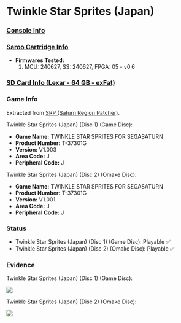 # Twinkle Star Sprites (Japan)

### [Console Info](../../../../../Info/Consoles/VA13/README.md)

### [Saroo Cartridge Info](../../../../../Info/Cartridges/RetroGameParadiseStore/1.32F/README.md)

- <b>Firmwares Tested:</b>
  1. MCU: 240627, SS: 240627, FPGA: 05 - v0.6

### [SD Card Info (Lexar - 64 GB - exFat)](../../../../../Info/SdCards/Lexar/64GB/exfat/README.md)

### Game Info

Extracted from [SRP (Saturn Region Patcher)](https://segaxtreme.net/resources/saturn-region-patcher.81/download).

Twinkle Star Sprites (Japan) (Disc 1) (Game Disc):

- <b>Game Name:</b> TWINKLE STAR SPRITES FOR SEGASATURN
- <b>Product Number:</b> T-37301G
- <b>Version:</b> V1.003
- <b>Area Code:</b> J
- <b>Peripheral Code:</b> J

Twinkle Star Sprites (Japan) (Disc 2) (Omake Disc):

- <b>Game Name:</b> TWINKLE STAR SPRITES FOR SEGASATURN
- <b>Product Number:</b> T-37301G
- <b>Version:</b> V1.001
- <b>Area Code:</b> J
- <b>Peripheral Code:</b> J

### Status

- Twinkle Star Sprites (Japan) (Disc 1) (Game Disc): Playable :white_check_mark:
- Twinkle Star Sprites (Japan) (Disc 2) (Omake Disc): Playable :white_check_mark:

### Evidence

Twinkle Star Sprites (Japan) (Disc 1) (Game Disc):

[![](https://img.youtube.com/vi/Aa1aEvng6eU/0.jpg)](https://www.youtube.com/watch?v=Aa1aEvng6eU)

Twinkle Star Sprites (Japan) (Disc 2) (Omake Disc):

[![](https://img.youtube.com/vi/HKDuzQQeP8Q/0.jpg)](https://www.youtube.com/watch?v=HKDuzQQeP8Q)
